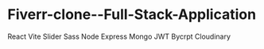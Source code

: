 # Fiverr-clone--Full-Stack-Application

React Vite
Slider
Sass
Node
Express
Mongo
JWT
Bycrpt
Cloudinary